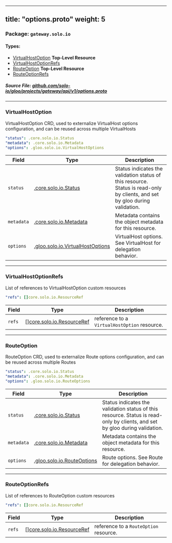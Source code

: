 
---
title: "options.proto"
weight: 5
---

<!-- Code generated by solo-kit. DO NOT EDIT. -->


### Package: `gateway.solo.io` 
#### Types:


- [VirtualHostOption](#virtualhostoption) **Top-Level Resource**
- [VirtualHostOptionRefs](#virtualhostoptionrefs)
- [RouteOption](#routeoption) **Top-Level Resource**
- [RouteOptionRefs](#routeoptionrefs)
  



##### Source File: [github.com/solo-io/gloo/projects/gateway/api/v1/options.proto](https://github.com/solo-io/gloo/blob/master/projects/gateway/api/v1/options.proto)





---
### VirtualHostOption

 
VirtualHostOption CRD, used to externalize VirtualHost options configuration,
and can be reused across multiple VirtualHosts

```yaml
"status": .core.solo.io.Status
"metadata": .core.solo.io.Metadata
"options": .gloo.solo.io.VirtualHostOptions

```

| Field | Type | Description |
| ----- | ---- | ----------- | 
| `status` | [.core.solo.io.Status](../../../../../../solo-kit/api/v1/status.proto.sk/#status) | Status indicates the validation status of this resource. Status is read-only by clients, and set by gloo during validation. |
| `metadata` | [.core.solo.io.Metadata](../../../../../../solo-kit/api/v1/metadata.proto.sk/#metadata) | Metadata contains the object metadata for this resource. |
| `options` | [.gloo.solo.io.VirtualHostOptions](../../../../gloo/api/v1/options.proto.sk/#virtualhostoptions) | VirtualHost options. See VirtualHost for delegation behavior. |




---
### VirtualHostOptionRefs

 
List of references to VirtualHostOption custom resources

```yaml
"refs": []core.solo.io.ResourceRef

```

| Field | Type | Description |
| ----- | ---- | ----------- | 
| `refs` | [[]core.solo.io.ResourceRef](../../../../../../solo-kit/api/v1/ref.proto.sk/#resourceref) | reference to a `VirtualHostOption` resource. |




---
### RouteOption

 
RouteOption CRD, used to externalize Route options configuration,
and can be reused across multiple Routes

```yaml
"status": .core.solo.io.Status
"metadata": .core.solo.io.Metadata
"options": .gloo.solo.io.RouteOptions

```

| Field | Type | Description |
| ----- | ---- | ----------- | 
| `status` | [.core.solo.io.Status](../../../../../../solo-kit/api/v1/status.proto.sk/#status) | Status indicates the validation status of this resource. Status is read-only by clients, and set by gloo during validation. |
| `metadata` | [.core.solo.io.Metadata](../../../../../../solo-kit/api/v1/metadata.proto.sk/#metadata) | Metadata contains the object metadata for this resource. |
| `options` | [.gloo.solo.io.RouteOptions](../../../../gloo/api/v1/options.proto.sk/#routeoptions) | Route options. See Route for delegation behavior. |




---
### RouteOptionRefs

 
List of references to RouteOption custom resources

```yaml
"refs": []core.solo.io.ResourceRef

```

| Field | Type | Description |
| ----- | ---- | ----------- | 
| `refs` | [[]core.solo.io.ResourceRef](../../../../../../solo-kit/api/v1/ref.proto.sk/#resourceref) | reference to a `RouteOption` resource. |





<!-- Start of HubSpot Embed Code -->
<script type="text/javascript" id="hs-script-loader" async defer src="//js.hs-scripts.com/5130874.js"></script>
<!-- End of HubSpot Embed Code -->

